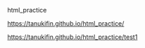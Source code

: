 
html_practice

https://tanukifin.github.io/html_practice/

https://tanukifin.github.io/html_practice/test1


